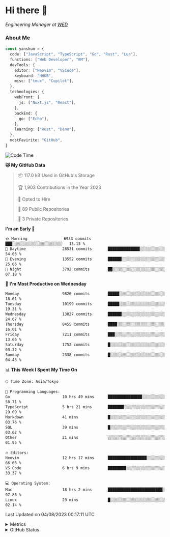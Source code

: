 # Hi there&nbsp;:wave:

<!-- ![Alt text](https://spotify-recently-played-readme.vercel.app/api?user=31kynbuubkiu3r4qh4hjuaglhfay) -->

_Engineering Manager at [WED](https://github.com/wedinc)_

### About Me

```ts
const yanskun = {
  code: ["JavaScript", "TypeScript", "Go", "Rust", "Lua"],
  functions: ["Web Developer", "EM"],
  devTools: {
    editor: ["Neovim", "VSCode"],
    keyboard: "HHKB",
    misc: ["tmux", "Copilot"],
  },
  technologies: {
    webFront: {
      js: ["Nuxt.js", "React"],
    },
    backEnd: {
      go: ["Echo"],
    },
    learning: ["Rust", "Deno"],
  },
  mostFavirite: "GitHub",
}
```

<!--START_SECTION:waka-->
![Code Time](http://img.shields.io/badge/Code%20Time-409%20hrs%2053%20mins-blue)

**🐱 My GitHub Data** 

> 📦 117.0 kB Used in GitHub's Storage 
 > 
> 🏆 1,903 Contributions in the Year 2023
 > 
> 💼 Opted to Hire
 > 
> 📜 89 Public Repositories 
 > 
> 🔑 3 Private Repositories 
 > 
**I'm an Early 🐤** 

```text
🌞 Morning                6933 commits        ███░░░░░░░░░░░░░░░░░░░░░░   13.13 % 
🌆 Daytime                28531 commits       ██████████████░░░░░░░░░░░   54.03 % 
🌃 Evening                13552 commits       ██████░░░░░░░░░░░░░░░░░░░   25.66 % 
🌙 Night                  3792 commits        ██░░░░░░░░░░░░░░░░░░░░░░░   07.18 % 
```
📅 **I'm Most Productive on Wednesday** 

```text
Monday                   9826 commits        █████░░░░░░░░░░░░░░░░░░░░   18.61 % 
Tuesday                  10199 commits       █████░░░░░░░░░░░░░░░░░░░░   19.31 % 
Wednesday                13027 commits       ██████░░░░░░░░░░░░░░░░░░░   24.67 % 
Thursday                 8455 commits        ████░░░░░░░░░░░░░░░░░░░░░   16.01 % 
Friday                   7211 commits        ███░░░░░░░░░░░░░░░░░░░░░░   13.66 % 
Saturday                 1752 commits        █░░░░░░░░░░░░░░░░░░░░░░░░   03.32 % 
Sunday                   2338 commits        █░░░░░░░░░░░░░░░░░░░░░░░░   04.43 % 
```


📊 **This Week I Spent My Time On** 

```text
🕑︎ Time Zone: Asia/Tokyo

💬 Programming Languages: 
Go                       10 hrs 49 mins      ███████████████░░░░░░░░░░   58.71 % 
TypeScript               5 hrs 21 mins       ███████░░░░░░░░░░░░░░░░░░   29.09 % 
Markdown                 41 mins             █░░░░░░░░░░░░░░░░░░░░░░░░   03.76 % 
SQL                      39 mins             █░░░░░░░░░░░░░░░░░░░░░░░░   03.62 % 
Other                    21 mins             ░░░░░░░░░░░░░░░░░░░░░░░░░   01.95 % 

🔥 Editors: 
Neovim                   12 hrs 17 mins      █████████████████░░░░░░░░   66.63 % 
VS Code                  6 hrs 9 mins        ████████░░░░░░░░░░░░░░░░░   33.37 % 

💻 Operating System: 
Mac                      18 hrs 2 mins       ████████████████████████░   97.86 % 
Linux                    23 mins             █░░░░░░░░░░░░░░░░░░░░░░░░   02.14 % 
```


 Last Updated on 04/08/2023 00:17:11 UTC
<!--END_SECTION:waka-->

<details>
  <summary>Metrics</summary>
  <img src="https://github.com/yanskun/yanskun/blob/main/github-metrics.svg" alt="Metrics">
</details>

<details>
  <summary>GitHub Status</summary>
  <picture>
    <source media="(prefers-color-scheme: dark)" srcset="https://raw.githubusercontent.com/yanskun/yanskun/master/profile-summary-card-output/nord_dark/0-profile-details.svg">
   <img src="https://raw.githubusercontent.com/yanskun/yanskun/master/profile-summary-card-output/default/0-profile-details.svg">
  </picture>
  <br>
  <picture>
    <source media="(prefers-color-scheme: dark)" srcset="https://raw.githubusercontent.com/yanskun/yanskun/master/profile-summary-card-output/nord_dark/1-repos-per-language.svg">
   <img src="https://raw.githubusercontent.com/yanskun/yanskun/master/profile-summary-card-output/default/1-repos-per-language.svg">
  </picture>
  <picture>
    <source media="(prefers-color-scheme: dark)" srcset="https://raw.githubusercontent.com/yanskun/yanskun/master/profile-summary-card-output/nord_dark/2-most-commit-language.svg">
   <img src="https://raw.githubusercontent.com/yanskun/yanskun/master/profile-summary-card-output/default/2-most-commit-language.svg">
  </picture>
  <br>
  <picture>
    <source media="(prefers-color-scheme: dark)" srcset="https://raw.githubusercontent.com/yanskun/yanskun/master/profile-summary-card-output/nord_dark/3-stats.svg">
   <img src="https://raw.githubusercontent.com/yanskun/yanskun/master/profile-summary-card-output/default/3-stats.svg">
  </picture>
  <picture>
    <source media="(prefers-color-scheme: dark)" srcset="https://raw.githubusercontent.com/yanskun/yanskun/master/profile-summary-card-output/nord_dark/4-productive-time.svg">
   <img src="https://raw.githubusercontent.com/yanskun/yanskun/master/profile-summary-card-output/default/4-productive-time.svg">
  </picture>
</details>
